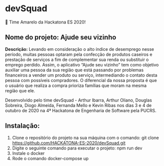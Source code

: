 # devSquad
💛 Time Amarelo da Hackatona ES 2020!

## **Nome do projeto:** Ajude seu vizinho
**Descrição:** Levando em consideração o alto índice de desemprego nesse 
período, muitas pessoas optaram pela confecção de produtos caseiros e 
prestação de serviços a fim de complementar sua renda ou substituir o 
emprego perdido. Assim, o aplicativo “Ajude seu vizinho” tem como objetivo
auxiliar uma pessoa da sua região que está passando por problemas
financeiros a vender um produto ou serviço, intermediando o contato
desta pessoa com possíveis compradores. O diferencial da nossa proposta
é que o usuário que realiza a compra prioriza famílias que moram na
mesma região que ele.

Desenvolvido pelo time devSquad - Arthur Ibarra, Arthur Oliano, Douglas Sobreira, 
Diogo Almeida, Fernanda Mello e Kevin Ribas nos dias 3 e 4 de outubro de 2020 na 4ª 
Hackatona de Engenharia de Software pela PUCRS.


## **Instalação:**
1. Clone o repositório do projeto na sua máquina com o comando: git clone https://github.com/HACKATONA-ES-2020/devSquad.git
2. Digite o seguinte comando para executar o projeto: npm run dev
3. Instale o docker 
4. Rode o comando docker-compose up